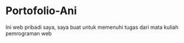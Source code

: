 # Portofolio-Ani
Ini web pribadi saya, saya buat untuk memenuhi tugas dari mata kuliah pemrograman web
